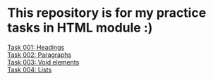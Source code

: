 # This repository is for my practice tasks in HTML module :)
[Task 001: Headings](./heading-practice.html)  
[Task 002: Paragraphs](./paragraphs-practicce.html)  
[Task 003: Void elements](./void-practice.html)  
[Task 004: Lists](./list-practice.html)  
